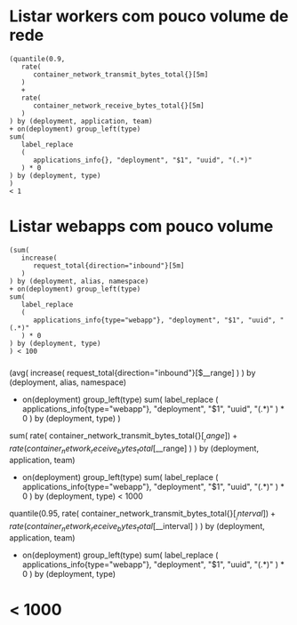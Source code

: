 
# Listar workers com pouco volume de rede

```
(quantile(0.9,
   rate(
      container_network_transmit_bytes_total{}[5m]
   ) 
   +
   rate(
      container_network_receive_bytes_total{}[5m]
   )
) by (deployment, application, team)
+ on(deployment) group_left(type)
sum(
   label_replace
   (
      applications_info{}, "deployment", "$1", "uuid", "(.*)"
   ) * 0
) by (deployment, type)
)
< 1
```

# Listar webapps com pouco volume

```
(sum(
   increase(
      request_total{direction="inbound"}[5m]
   ) 
) by (deployment, alias, namespace)
+ on(deployment) group_left(type)
sum(
   label_replace
   (
      applications_info{type="webapp"}, "deployment", "$1", "uuid", "(.*)"
   ) * 0
) by (deployment, type)
) < 100
```



#####
(avg(
   increase(
      request_total{direction="inbound"}[$__range]
   ) 
) by (deployment, alias, namespace)
+ on(deployment) group_left(type)
sum(
   label_replace
   (
      applications_info{type="webapp"}, "deployment", "$1", "uuid", "(.*)"
   ) * 0
) by (deployment, type)
) 




sum(
   rate(
      container_network_transmit_bytes_total{}[$__range]
   ) 
   +
   rate(
      container_network_receive_bytes_total{}[$__range]
   )
) by (deployment, application, team)
+ on(deployment) group_left(type)
sum(
   label_replace
   (
      applications_info{type="webapp"}, "deployment", "$1", "uuid", "(.*)"
   ) * 0
) by (deployment, type)
< 1000

quantile(0.95,
   rate(
      container_network_transmit_bytes_total{}[$__interval]
   ) 
   +
   rate(
      container_network_receive_bytes_total{}[$__interval]
   )
) by (deployment, application, team)
+ on(deployment) group_left(type)
sum(
   label_replace
   (
      applications_info{type="webapp"}, "deployment", "$1", "uuid", "(.*)"
   ) * 0
) by (deployment, type)
# < 1000
